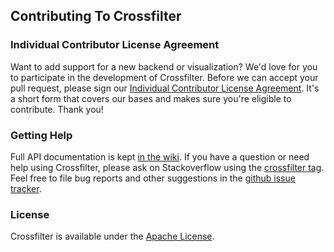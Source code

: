 ## Contributing To Crossfilter

### Individual Contributor License Agreement

Want to add support for a new backend or visualization? We'd love for you to participate in the development of Crossfilter. Before we can accept your pull request, please sign our [Individual Contributor License Agreement][1]. It's a short form that covers our bases and makes sure you're eligible to contribute. Thank you!

  [1]: https://spreadsheets.google.com/spreadsheet/viewform?formkey=dDViT2xzUHAwRkI3X3k5Z0lQM091OGc6MQ&ndplr=1

### Getting Help

Full API documentation is kept [in the wiki][2]. If you have a question or need help using Crossfilter, please ask on Stackoverflow using the [crossfilter tag][3]. Feel free to file bug reports and other suggestions in the [github issue tracker][4]. 

  [2]: https://github.com/square/crossfilter/wiki
  [3]: http://stackoverflow.com/questions/tagged/crossfilter
  [4]: https://github.com/square/crossfilter/issues

### License

Crossfilter is available under the [Apache License][5].

  [5]: https://github.com/square/crossfilter/blob/master/LICENSE


